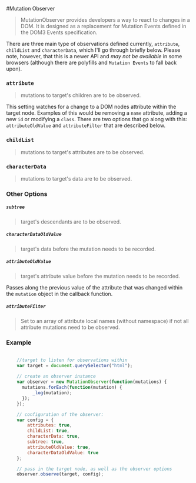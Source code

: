 #Mutation Observer

> MutationObserver provides developers a way to react to changes in a DOM. It is designed as a replacement for Mutation Events defined in the DOM3 Events specification.


There are three main type of observations defined currently, `attribute`, `childList` and `characterData`, which I'll go through briefly below. Please note, however, that this is a newer API and *may not be available* in some browsers (although there are polyfills and `Mutation Events` to fall back upon).

### `attribute`

> mutations to target's children are to be observed.

This setting watches for a change to a DOM nodes attribute within the target node. Examples of this would be removing a `name` attribute, adding a new `id` or modifying a `class`. There are two options that go along with this: `attributeOldValue` and `attributeFilter` that are described below.

### `childList`

> mutations to target's attributes are to be observed.

### `characterData`

> mutations to target's data are to be observed.

### Other Options

##### `subtree`

> target's descendants are to be observed.

##### `characterDataOldValue`

> target's data before the mutation needs to be recorded.

##### `attributeOldValue`

> target's attribute value before the mutation needs to be recorded.

Passes along the previous value of the attribute that was changed within the `mutation` object in the callback function.

##### `attributeFilter`

> Set to an array of attribute local names (without namespace) if not all attribute mutations need to be observed.



### Example
```javascript
    
    //target to listen for observations within
    var target = document.querySelector("html");
    
    // create an observer instance
    var observer = new MutationObserver(function(mutations) {
      mutations.forEach(function(mutation) {
          _log(mutation);
      });
    });

    // configuration of the observer:
    var config = {
        attributes: true,
        childList: true,
        characterData: true,
        subtree: true,
        attributeOldValue: true,
        characterDataOldValue: true
    };

    // pass in the target node, as well as the observer options
    observer.observe(target, config);
```
